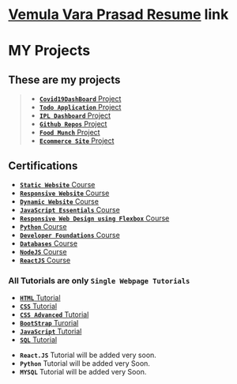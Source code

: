 # [Vemula Vara Prasad Resume](https://drive.google.com/file/d/17NjGnEv6LV382kWOBYL6I3diBsoWQMte/view?usp=sharing) link

# MY Projects

## These are my projects
> * [**`Covid19DashBoard`** Project](https://covid19dshboard.ccbp.tech/)
> * [**`Todo Application`** Project](https://todolistsite.ccbp.tech/)
> * [**`IPL Dashboard`** Project](https://ipldashboard709.ccbp.tech/)
> * [**`Github Repos`** Project](https://githubreposnxtw.ccbp.tech/)
> * [**`Food Munch`** Project](https://foodmuchrssite.ccbp.tech/) 
> * [**`Ecommerce Site`** Project](https://flybuysitepage.ccbp.tech/)



## Certifications
* [**`Static Website`** Course](https://certificates.ccbp.in/intensive/static-website?id=NSSIZROXKX)
* [**`Responsive Website`** Course](https://certificates.ccbp.in/intensive/responsive-website?id=OEEIFHPGBS)
* [**`Dynamic Website`** Course](https://certificates.ccbp.in/intensive/dynamic-web-application?id=QOPZTZIIYO)
* [**`JavaScript Essentials`** Course](https://certificates.ccbp.in/intensive/javascript-essentials?id=VEFORQZCYN)
* [**`Responsive Web Design using Flexbox`** Course](https://certificates.ccbp.in/intensive/flexbox?id=UOCFBROFIT)
* [**`Python`** Course](https://certificates.ccbp.in/intensive/programming-foundations?id=RMRZHAHOND)
* [**`Developer Foundations`** Course](https://certificates.ccbp.in/intensive/developer-foundations?id=KOLMIISCZK)
* [**`Databases`** Course](https://certificates.ccbp.in/intensive/introduction-to-databases?id=PCAKMJUESL)
* [**`NodeJS`** Course](https://certificates.ccbp.in/intensive/node-js?id=OXMQVFBXHB)
* [**`ReactJS`** Course](https://certificates.ccbp.in/intensive/react-js?id=TNPJBUZCMV)



### All Tutorials are only `Single Webpage Tutorials`



* [**`HTML`** Tutorial](https://vara-prasad-789.github.io/HTML-Developement-Tutorial/)
* [**`CSS`** Tutorial](https://vara-prasad-789.github.io/CSS-Development-Tutorial/)
* [**`CSS Advanced`** Tutorial](https://vara-prasad-789.github.io/CSS-Advanced-Tutorial/)
* [**`BootStrap`** Turorial](https://vara-prasad-789.github.io/BootStrap-Tutorial/)
* [**`JavaScript`** Tutorial](https://vara-prasad-789.github.io/Javascript-Tutorial/)
* [**`SQL`** Tutorial](https://vara-prasad-789.github.io/SQL-Tutorial/)



- **`React.JS`** Tutorial will be added very soon.
- **`Python`** Tutorial will be added very Soon.
- **`MYSQL`** Tutorial will be added very Soon.

<!-- Comments -->

<!-- * <img src="https://upload.wikimedia.org/wikipedia/commons/6/61/HTML5_logo_and_wordmark.svg" width="15">
* <img src="https://upload.wikimedia.org/wikipedia/commons/thumb/d/d5/CSS3_logo_and_wordmark.svg/340px-CSS3_logo_and_wordmark.svg.png" width="15">
* <img src="https://upload.wikimedia.org/wikipedia/commons/b/b2/Bootstrap_logo.svg" width="15">

 -->
